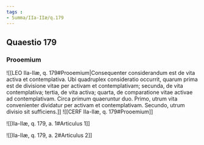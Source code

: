 ```yaml
---
tags : 
- Summa/IIa-IIæ/q.179
---
```


## Quaestio 179

### Prooemium

![[LEO IIa-IIæ, q. 179#Prooemium|Consequenter considerandum est de vita activa et contemplativa. Ubi quadruplex consideratio occurrit, quarum prima est de divisione vitae per activam et contemplativam; secunda, de vita contemplativa; tertia, de vita activa; quarta, de comparatione vitae activae ad contemplativam. Circa primum quaeruntur duo. Primo, utrum vita convenienter dividatur per activam et contemplativam. Secundo, utrum divisio sit sufficiens.]]
![[CERF IIa-IIæ, q. 179#Prooemium]]

![[IIa-IIæ, q. 179, a. 1#Articulus 1]]

![[IIa-IIæ, q. 179, a. 2#Articulus 2]]

